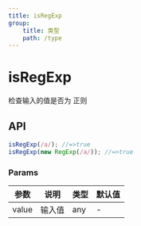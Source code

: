 ```yaml
---
title: isRegExp
group:
    title: 类型
    path: /type
---
```


# isRegExp

检查输入的值是否为 正则

## API

```ts
isRegExp(/a/); //=>true
isRegExp(new RegExp(/a/)); //=>true
```

### Params

| 参数  | 说明   | 类型 | 默认值 |
| ----- | ------ | ---- | ------ |
| value | 输入值 | any  | -      |
